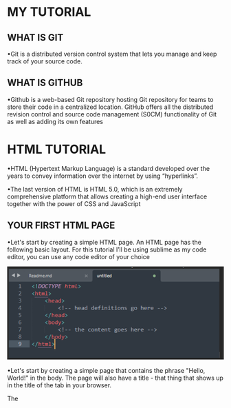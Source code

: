 
# MY TUTORIAL
## WHAT IS GIT 

•Git is a distributed version control system that lets you manage and keep track of your source code.

## WHAT IS GITHUB

•Github is a web-based Git repository hosting Git repository for teams to store their code in a centralized location. GitHub offers all the distributed revision control and source code management (S0CM) functionality of Git as well as adding its own features


# HTML TUTORIAL

•HTML (Hypertext Markup Language) is a standard developed over the years to convey information over the internet by using “hyperlinks”.

•The last version of HTML is HTML 5.0, which is an extremely comprehensive platform that allows creating a high-end user interface together with the power of CSS and JavaScript

## YOUR FIRST HTML PAGE

•Let's start by creating a simple HTML page. An HTML page has the following basic layout. For this tutorial I’ll be using sublime as my code editor, you can use any code editor of your choice


![](Picture1.png)


•Let's start by creating a simple page that contains the phrase "Hello, World!" in the body. The page will also have a title - that thing that shows up in the title of the tab in your browser. 

The <title> element defines the title of the HTML page.

•The <!DOCTYPE html> tag defines the document type that the browser is going to render. This is used for legacy reasons. If you want to get to the latest version of HTML (HTML5) then it's recommended to use this tag.

•The <p> element defines a "paragraph", a block of text that has a small amount of spacing in between its top and bottom.

•Notice how the tags have a start tag and an end tag denoted with a slash (</p>). Everything in between is the content of the tag. The content of a tag can usually have additional HTML tags within them as shown below;

![](picture 2.png)

•Make sure to save your file as “index.html”. The "index.html" file is the default file that a web server will look for when accessing a website. After saving the file, you can double click it to open it with your browser. (Most preferably Chrome cause it supports all html commands).


•To those who are new to sublime and are finding it difficult to run their HTML file, see below simple steps.
  
I.Tools -> Build System -> New Build System...
II.Add the following Text for opening with Google Chrome
  
{      "cmd": ["open" "-a" "Google Chrome" "$file"]----for mac
  
{ "cmd": ["PATH_TO_YOUR_CHROME" "$file"] }-------for windows


![](Picture3.png)


then proceed to save your file as “Chrome.sublime-build”

IV.When you go back to Tools -> Build System , you’ll see chrome has been added as an option as shown below.

![]Picture4.png)

•To run your code, open the HTML file then right click and choose run in browser option and you will be directed to chrome as your default browser.

•You can add any paragraph of your choice and mine looked like this;

![](Picture5.png)











